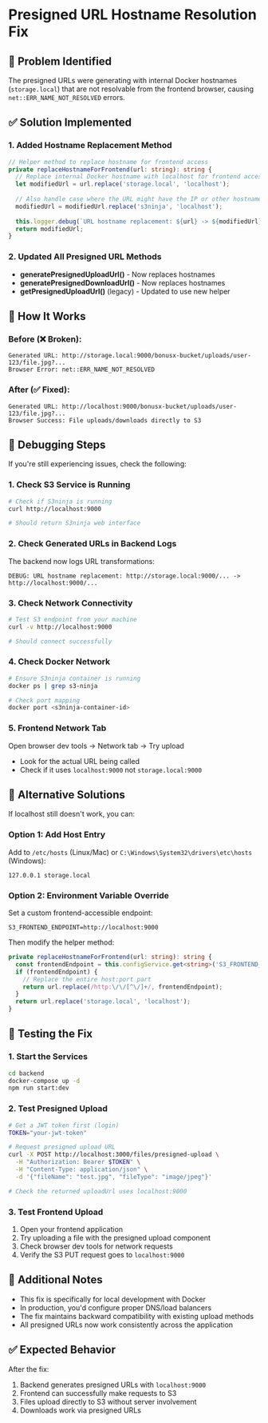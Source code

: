# Presigned URL Hostname Resolution Fix

## 🐛 Problem Identified

The presigned URLs were generating with internal Docker hostnames (`storage.local`) that are not resolvable from the frontend browser, causing `net::ERR_NAME_NOT_RESOLVED` errors.

## ✅ Solution Implemented

### 1. Added Hostname Replacement Method

```typescript
// Helper method to replace hostname for frontend access
private replaceHostnameForFrontend(url: string): string {
  // Replace internal Docker hostname with localhost for frontend access
  let modifiedUrl = url.replace('storage.local', 'localhost');
  
  // Also handle case where the URL might have the IP or other hostnames
  modifiedUrl = modifiedUrl.replace('s3ninja', 'localhost');
  
  this.logger.debug(`URL hostname replacement: ${url} -> ${modifiedUrl}`);
  return modifiedUrl;
}
```

### 2. Updated All Presigned URL Methods

- **generatePresignedUploadUrl()** - Now replaces hostnames
- **generatePresignedDownloadUrl()** - Now replaces hostnames  
- **getPresignedUploadUrl()** (legacy) - Updated to use new helper

## 🔧 How It Works

### Before (❌ Broken):
```
Generated URL: http://storage.local:9000/bonusx-bucket/uploads/user-123/file.jpg?...
Browser Error: net::ERR_NAME_NOT_RESOLVED
```

### After (✅ Fixed):
```
Generated URL: http://localhost:9000/bonusx-bucket/uploads/user-123/file.jpg?...
Browser Success: File uploads/downloads directly to S3
```

## 🐛 Debugging Steps

If you're still experiencing issues, check the following:

### 1. Check S3 Service is Running
```bash
# Check if S3ninja is running
curl http://localhost:9000

# Should return S3ninja web interface
```

### 2. Check Generated URLs in Backend Logs
The backend now logs URL transformations:
```
DEBUG: URL hostname replacement: http://storage.local:9000/... -> http://localhost:9000/...
```

### 3. Check Network Connectivity
```bash
# Test S3 endpoint from your machine
curl -v http://localhost:9000

# Should connect successfully
```

### 4. Check Docker Network
```bash
# Ensure S3ninja container is running
docker ps | grep s3-ninja

# Check port mapping
docker port <s3ninja-container-id>
```

### 5. Frontend Network Tab
Open browser dev tools → Network tab → Try upload
- Look for the actual URL being called
- Check if it uses `localhost:9000` not `storage.local:9000`

## 🔧 Alternative Solutions

If localhost still doesn't work, you can:

### Option 1: Add Host Entry
Add to `/etc/hosts` (Linux/Mac) or `C:\Windows\System32\drivers\etc\hosts` (Windows):
```
127.0.0.1 storage.local
```

### Option 2: Environment Variable Override
Set a custom frontend-accessible endpoint:
```env
S3_FRONTEND_ENDPOINT=http://localhost:9000
```

Then modify the helper method:
```typescript
private replaceHostnameForFrontend(url: string): string {
  const frontendEndpoint = this.configService.get<string>('S3_FRONTEND_ENDPOINT');
  if (frontendEndpoint) {
    // Replace the entire host:port part
    return url.replace(/http:\/\/[^\/]+/, frontendEndpoint);
  }
  return url.replace('storage.local', 'localhost');
}
```

## 🧪 Testing the Fix

### 1. Start the Services
```bash
cd backend
docker-compose up -d
npm run start:dev
```

### 2. Test Presigned Upload
```bash
# Get a JWT token first (login)
TOKEN="your-jwt-token"

# Request presigned upload URL
curl -X POST http://localhost:3000/files/presigned-upload \
  -H "Authorization: Bearer $TOKEN" \
  -H "Content-Type: application/json" \
  -d '{"fileName": "test.jpg", "fileType": "image/jpeg"}'

# Check the returned uploadUrl uses localhost:9000
```

### 3. Test Frontend Upload
1. Open your frontend application
2. Try uploading a file with the presigned upload component
3. Check browser dev tools for network requests
4. Verify the S3 PUT request goes to `localhost:9000`

## 📝 Additional Notes

- This fix is specifically for local development with Docker
- In production, you'd configure proper DNS/load balancers
- The fix maintains backward compatibility with existing upload methods
- All presigned URLs now work consistently across the application

## ✅ Expected Behavior

After the fix:
1. Backend generates presigned URLs with `localhost:9000`
2. Frontend can successfully make requests to S3
3. Files upload directly to S3 without server involvement
4. Downloads work via presigned URLs
